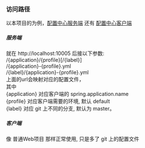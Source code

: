### 访问路径

以本项目的为例，[配置中心服务端](http://localhost:10005) 还有 [配置中心客户端](http://localhost:10006) 
##### 服务端

就在 http://localhost:10005 后接以下参数:  
/{application}/{profile}[/{label}]  
/{application}-{profile}.yml  
/{label}/{application}-{profile}.yml  
上面的url会映射对应的配置文件，  
其中  
{application} 对应客户端的 spring.application.name   
{profile} 对应客户端需要的环境, 默认 default  
{label} 对应 git 上不同的分支, 默认为 master。  
##### 客户端

像 普通Web项目 那样正常使用, 只是多了 git 上的配置文件